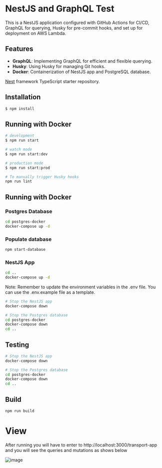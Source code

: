
# NestJS and GraphQL Test

This is a NestJS application configured with GitHub Actions for CI/CD, GraphQL for querying, Husky for pre-commit hooks, and set up for deployment on AWS Lambda.

## Features

- **GraphQL**: Implementing GraphQL for efficient and flexible querying.
- **Husky**: Using Husky for managing Git hooks.
- **Docker**: Containerization of NestJS app and PostgreSQL database.

[Nest](https://github.com/nestjs/nest) framework TypeScript starter repository.

## Installation

```bash
$ npm install
```

## Running with Docker

```bash
# development
$ npm run start

# watch mode
$ npm run start:dev

# production mode
$ npm run start:prod
```

```bash
# To manually trigger Husky hooks
npm run lint
```

## Running with Docker

### Postgres Database

```bash
cd postgres-docker
docker-compose up -d
```
### Populate database

```bash
npm start-database
```

### NestJS App

```bash
cd ..
docker-compose up -d
```
Note: Remember to update the environment variables in the .env file. You can use the .env.example file as a template.

```bash
# Stop the NestJS app
docker-compose down

# Stop the Postgres database
cd postgres-docker
docker-compose down
cd ..
```

## Testing

```bash
# Stop the NestJS app
docker-compose down

# Stop the Postgres database
cd postgres-docker
docker-compose down
cd ..
```

## Build

```bash
npm run build
```

# View

After running you will have to enter to http://localhost:3000/transport-app and you will see the queries and mutations as shows below

![image](https://github.com/cglv11/Python-Byte4Bit/assets/20548770/bedbd9b3-4e8e-443d-9bc8-7f4820432bd9)
